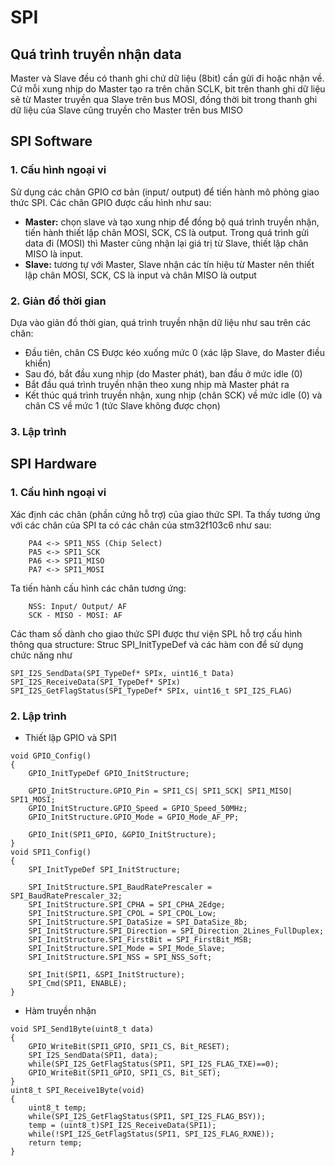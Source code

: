 # SPI
## Quá trình truyền nhận data 
Master và Slave đều có thanh ghi chứ dữ liệu (8bit) cần gửi đi hoặc nhận về.
Cứ mỗi xung nhịp do Master tạo ra trên chân SCLK, bit trên thanh ghi dữ liệu sẽ từ Master truyền qua Slave trên bus MOSI, đồng thời bit trong thanh ghi dữ liệu của Slave cũng truyền cho Master trên bus MISO
## SPI Software
### 1. Cấu hình ngoại vi
Sử dụng các chân GPIO cơ bản (input/ output) để tiến hành mô phỏng giao thức SPI. Các chân GPIO được cấu hình như sau:

- **Master:** chọn slave và tạo xung nhịp để đồng bộ quá trình truyền nhận, tiến hành thiết lập chân MOSI, SCK, CS là output. Trong quá trình gửi data đi (MOSI) thì Master cũng nhận lại giá trị từ Slave, thiết lập chân MISO là input.
- **Slave:** tương tự với Master, Slave nhận các tín hiệu từ Master nên thiết lập chân MOSI, SCK, CS là input và chân MISO là output 

### 2. Giản đồ thời gian 
Dựa vào giản đồ thời gian, quá trình truyền nhận dữ liệu như sau trên các chân:

- Đầu tiên, chân CS Được kéo xuống mức 0 (xác lập Slave, do Master điều khiển)
- Sau đó, bắt đầu xung nhịp (do Master phát), ban đầu ở mức idle (0)
- Bắt đầu quá trình truyền nhận theo xung nhịp mà Master phát ra
- Kết thúc quá trình truyền nhận, xung nhịp (chân SCK) về mức idle (0) và chân CS về mức 1 (tức Slave không được chọn)
### 3. Lập trình

## SPI Hardware
### 1. Cấu hình ngoại vi
Xác định các chân (phần cứng hỗ trợ) của giao thức SPI. Ta thấy tương ứng với các chân của SPI ta có các chân của stm32f103c6 như sau:
```
    PA4 <-> SPI1_NSS (Chip Select)
    PA5 <-> SPI1_SCK
    PA6 <-> SPI1_MISO
    PA7 <-> SPI1_MOSI
```
Ta tiến hành cấu hình các chân tương ứng:
```
    NSS: Input/ Output/ AF
    SCK - MISO - MOSI: AF
```
Các tham số dành cho giao thức SPI được thư viện SPL hỗ trợ cấu hình thông qua structure: Struc SPI_InitTypeDef và các hàm con để sử dụng chức năng như
```
SPI_I2S_SendData(SPI_TypeDef* SPIx, uint16_t Data)
SPI_I2S_ReceiveData(SPI_TypeDef* SPIx)
SPI_I2S_GetFlagStatus(SPI_TypeDef* SPIx, uint16_t SPI_I2S_FLAG) 
```
### 2. Lập trình
- Thiết lập GPIO và SPI1
```
void GPIO_Config()
{	
	GPIO_InitTypeDef GPIO_InitStructure; 
	
	GPIO_InitStructure.GPIO_Pin = SPI1_CS| SPI1_SCK| SPI1_MISO| SPI1_MOSI; 
	GPIO_InitStructure.GPIO_Speed = GPIO_Speed_50MHz; 
	GPIO_InitStructure.GPIO_Mode = GPIO_Mode_AF_PP; 
	
	GPIO_Init(SPI1_GPIO, &GPIO_InitStructure);
}
void SPI1_Config()
{
	SPI_InitTypeDef SPI_InitStructure;
	
	SPI_InitStructure.SPI_BaudRatePrescaler = SPI_BaudRatePrescaler_32; 
	SPI_InitStructure.SPI_CPHA = SPI_CPHA_2Edge; 
	SPI_InitStructure.SPI_CPOL = SPI_CPOL_Low; 
	SPI_InitStructure.SPI_DataSize = SPI_DataSize_8b; 
	SPI_InitStructure.SPI_Direction = SPI_Direction_2Lines_FullDuplex; 
	SPI_InitStructure.SPI_FirstBit = SPI_FirstBit_MSB; 
	SPI_InitStructure.SPI_Mode = SPI_Mode_Slave; 
	SPI_InitStructure.SPI_NSS = SPI_NSS_Soft; 
	
	SPI_Init(SPI1, &SPI_InitStructure); 
	SPI_Cmd(SPI1, ENABLE); 
}
```
- Hàm truyền nhận
```
void SPI_Send1Byte(uint8_t data)
{ 
	GPIO_WriteBit(SPI1_GPIO, SPI1_CS, Bit_RESET); 
	SPI_I2S_SendData(SPI1, data); 
	while(SPI_I2S_GetFlagStatus(SPI1, SPI_I2S_FLAG_TXE)==0); 
	GPIO_WriteBit(SPI1_GPIO, SPI1_CS, Bit_SET); 
} 
uint8_t SPI_Receive1Byte(void)
{ 
	uint8_t temp; 
	while(SPI_I2S_GetFlagStatus(SPI1, SPI_I2S_FLAG_BSY)); 
	temp = (uint8_t)SPI_I2S_ReceiveData(SPI1); 
	while(!SPI_I2S_GetFlagStatus(SPI1, SPI_I2S_FLAG_RXNE)); 
	return temp; 
} 
```